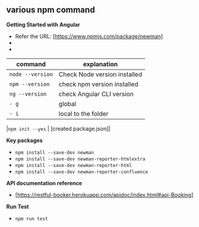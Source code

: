 ## various npm command 
**Getting Started with Angular**
- Refer the URL: [https://www.npmjs.com/package/newman]
-
- 

| command | explanation |
| ------ | ------ |
| `node --version`|Check Node version installed|
|`npm --version`|check npm version installed|
|`ng --version`| check Angular CLI version|
|`- g`| global|
|`- i`|local to the folder|

|`npm init --yes` |  [created package.json]|

**Key packages**
- `npm install --save-dev newman`
- `npm install --save-dev newman-reporter-htmlextra`
- `npm install --save-dev newman-reporter-html`
- `npm install --save-dev newman-reporter-confluence`

**API documentation reference**
- [https://restful-booker.herokuapp.com/apidoc/index.html#api-Booking]

**Run Test**
- `npm run test`

